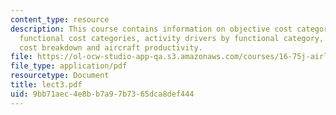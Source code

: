 ```yaml
---
content_type: resource
description: This course contains information on objective cost category breakdown,
  functional cost categories, activity drivers by functional category, airline operating
  cost breakdown and aircraft productivity.
file: https://ol-ocw-studio-app-qa.s3.amazonaws.com/courses/16-75j-airline-management-spring-2006/9bb71aec4e8bb7a97b7365dca8def444_lect3.pdf
file_type: application/pdf
resourcetype: Document
title: lect3.pdf
uid: 9bb71aec-4e8b-b7a9-7b73-65dca8def444
---
```

